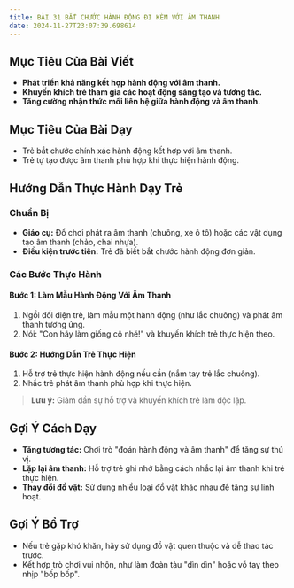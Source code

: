 ```yaml
---
title: BÀI 31 BẮT CHƯỚC HÀNH ĐỘNG ĐI KÈM VỚI ÂM THANH
date: 2024-11-27T23:07:39.698614
---
```


## Mục Tiêu Của Bài Viết
- **Phát triển khả năng kết hợp hành động với âm thanh.**
- **Khuyến khích trẻ tham gia các hoạt động sáng tạo và tương tác.**
- **Tăng cường nhận thức mối liên hệ giữa hành động và âm thanh.**

## Mục Tiêu Của Bài Dạy
- Trẻ bắt chước chính xác hành động kết hợp với âm thanh.
- Trẻ tự tạo được âm thanh phù hợp khi thực hiện hành động.

## Hướng Dẫn Thực Hành Dạy Trẻ

### Chuẩn Bị
- **Giáo cụ:** Đồ chơi phát ra âm thanh (chuông, xe ô tô) hoặc các vật dụng tạo âm thanh (chảo, chai nhựa).
- **Điều kiện trước tiên:** Trẻ đã biết bắt chước hành động đơn giản.

### Các Bước Thực Hành
#### Bước 1: Làm Mẫu Hành Động Với Âm Thanh
1. Ngồi đối diện trẻ, làm mẫu một hành động (như lắc chuông) và phát âm thanh tương ứng.
2. Nói: "Con hãy làm giống cô nhé!" và khuyến khích trẻ thực hiện theo.

#### Bước 2: Hướng Dẫn Trẻ Thực Hiện
1. Hỗ trợ trẻ thực hiện hành động nếu cần (nắm tay trẻ lắc chuông).
2. Nhắc trẻ phát âm thanh phù hợp khi thực hiện.

> **Lưu ý:** Giảm dần sự hỗ trợ và khuyến khích trẻ làm độc lập.

## Gợi Ý Cách Dạy
- **Tăng tương tác:** Chơi trò "đoán hành động và âm thanh" để tăng sự thú vị.
- **Lặp lại âm thanh:** Hỗ trợ trẻ ghi nhớ bằng cách nhắc lại âm thanh khi trẻ thực hiện.
- **Thay đổi đồ vật:** Sử dụng nhiều loại đồ vật khác nhau để tăng sự linh hoạt.

## Gợi Ý Bổ Trợ
- Nếu trẻ gặp khó khăn, hãy sử dụng đồ vật quen thuộc và dễ thao tác trước.
- Kết hợp trò chơi vui nhộn, như làm đoàn tàu "dìn dìn" hoặc vỗ tay theo nhịp "bốp bốp".
